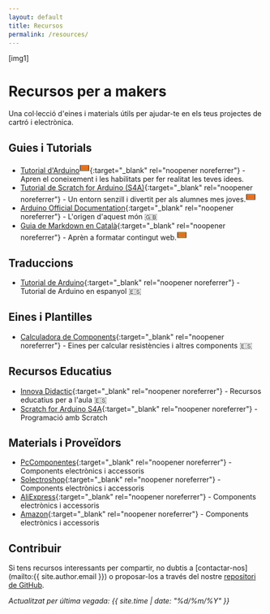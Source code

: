 ```yaml
---
layout: default
title: Recursos
permalink: /resources/
---
```


[img1]

<h1>Recursos per a makers</h1>

Una col·lecció d'eines i materials útils per ajudar-te en els teus projectes de cartró i electrònica.

## Guies i Tutorials

- [Tutorial d'Arduino<span class="badge badge-primary"><img src="/assets/imatges/catalonia-flag.svg" alt="Català" width="20" height="20"></span>](https://cartrotech.github.io/arduino-tutorial-ca){:target="_blank" rel="noopener noreferrer"} - Apren el coneixement i les habilitats per fer realitat les teves idees.
- [Tutorial de Scratch for Arduino (S4A)](https://cartrotech.github.io/arduino-scratch-ca/){:target="_blank" rel="noopener noreferrer"} - Un entorn senzill i divertit per als alumnes mes joves.<span class="badge badge-primary"><img src="/assets/imatges/catalonia-flag.svg" alt="Català" width="20" height="20"></span>
- [Arduino Official Documentation](https://www.arduino.cc/){:target="_blank" rel="noopener noreferrer"} - L'origen d'aquest món 🇬🇧
- [Guia de Markdown en Català](https://cartrotech.github.io/guia-markdown-ca){:target="_blank" rel="noopener noreferrer"} - Aprèn a formatar contingut web.<span class="badge badge-primary"><img src="/assets/imatges/catalonia-flag.svg" alt="Català" width="20" height="20"></span>

## Traduccions

- [Tutorial de Arduino](https://cartrotech.github.io/arduino-tutorial-es){:target="_blank" rel="noopener noreferrer"} - Tutorial de Arduino en espanyol 🇪🇸

## Eines i Plantilles

- [Calculadora de Components](https://www.digikey.com/es/resources/conversion-calculators/conversion-calculator-resistor-color-code){:target="_blank" rel="noopener noreferrer"} - Eines per calcular resistències i altres components 🇪🇸

## Recursos Educatius

- [Innova Didactic](https://content.innovadidactic.com/){:target="_blank" rel="noopener noreferrer"} - Recursos educatius per a l'aula 🇪🇸
- [Scratch for Arduino S4A](https://s4a.cat/index_ca.html){:target="_blank" rel="noopener noreferrer"} - Programació amb Scratch

## Materials i Proveïdors

- [PcComponentes](https://www.pccomponentes.com/){:target="_blank" rel="noopener noreferrer"} - Components electrònics i accessoris
- [Solectroshop](https://solectroshop.com/es/){:target="_blank" rel="noopener noreferrer"} - Components electrònics i accessoris
- [AliExpress](https://www.aliexpress.com/){:target="_blank" rel="noopener noreferrer"} - Components electrònics i accessoris
- [Amazon](https://www.amazon.es/){:target="_blank" rel="noopener noreferrer"} - Components electrònics i accessoris

## Contribuir

Si tens recursos interessants per compartir, no dubtis a [contactar-nos](mailto:{{ site.author.email }}) o proposar-los a través del nostre [repositori de GitHub](https://github.com/cartrotech).

*Actualitzat per última vegada: {{ site.time | date: "%d/%m/%Y" }}*

